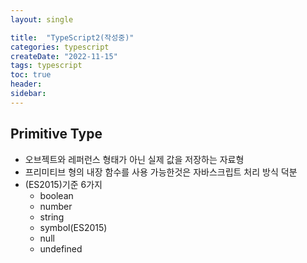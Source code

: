 ```yaml
---
layout: single 

title:  "TypeScript2(작성중)"  
categories: typescript
createDate: "2022-11-15"
tags: typescript
toc: true
header:
sidebar: 
---
```


## Primitive Type

- 오브젝트와 레퍼런스 형태가 아닌 실제 값을 저장하는 자료형
- 프리미티브 형의 내장 함수를 사용 가능한것은 자바스크립트 처리 방식 덕분
- (ES2015)기준 6가지
  - boolean
  - number
  - string
  - symbol(ES2015)
  - null
  - undefined

